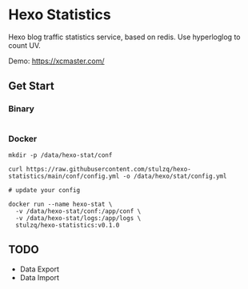 # Hexo Statistics

Hexo blog traffic statistics service, based on redis. Use hyperloglog to count UV.

Demo: https://xcmaster.com/

## Get Start

### Binary

````shell

````

### Docker

````shell
mkdir -p /data/hexo-stat/conf

curl https://raw.githubusercontent.com/stulzq/hexo-statistics/main/conf/config.yml -o /data/hexo/stat/config.yml

# update your config

docker run --name hexo-stat \
  -v /data/hexo-stat/conf:/app/conf \
  -v /data/hexo-stat/logs:/app/logs \
  stulzq/hexo-statistics:v0.1.0

````

## TODO

- Data Export
- Data Import
